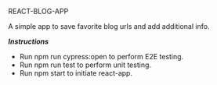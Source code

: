 REACT-BLOG-APP

A simple app to save favorite blog urls and add additional info.

***Instructions***

- Run npm run cypress:open to perform E2E testing.
- Run npm run test to perform unit testing.
- Run npm start to initiate react-app.